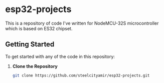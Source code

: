 # esp32-projects
This is a repository of code I've written for NodeMCU-32S microcontroller which is based on ES32 chipset.

## Getting Started

To get started with any of the code in this repository:

1. **Clone the Repository**
   ```bash
   git clone https://github.com/steelcityamir/esp32-projects.git
